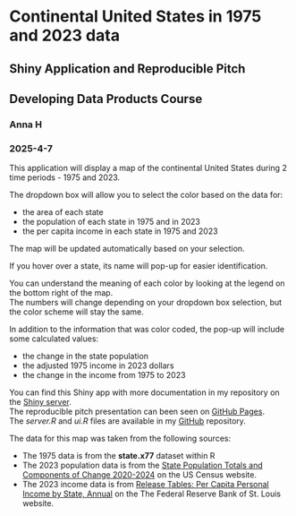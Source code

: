 # Continental United States in 1975 and 2023 data
## Shiny Application and Reproducible Pitch
## Developing Data Products Course

### Anna H
### 2025-4-7
  
This application will display a map of the continental United States during 2 time periods - 1975 and 2023.  
  
The dropdown box will allow you to select the color based on the data for:  
- the area of each state  
- the population of each state in 1975 and in 2023  
- the per capita income in each state in 1975 and 2023  
  
The map will be updated automatically based on your selection.

If you hover over a state, its name will pop-up for easier identification.  

You can understand the meaning of each color by looking at the legend on the bottom right of the map.  
The numbers will change depending on your dropdown box selection, but the color scheme will stay the same.  

In addition to the information that was color coded, the pop-up will include some calculated values:  
- the change in the state population  
- the adjusted 1975 income in 2023 dollars  
- the change in the income from 1975 to 2023

You can find this Shiny app with more documentation in my repository on the <a href='https://a-n-n-a-l.shinyapps.io/shiny/'>Shiny server</a>.  
The reproducible pitch presentation can been seen on <a href='https://a-n-n-a-l.github.io/shiny/'>GitHub Pages</a>.  
The *server.R* and *ui.R* files are available in my <a href='https://github.com/a-n-n-a-l/shiny'>GitHub</a> repository.  
  
The data for this map was taken from the following sources: 
    <ul>
        <li>The 1975 data is from the <b>state.x77</b> dataset within R</li>
        <li>The 2023 population data is from the 
    <a href='https://www.census.gov/data/tables/time-series/demo/popest/2020s-state-total.html'>
            State Population Totals and Components of Change 2020-2024</a> on the US Census website.</li>
        <li>The 2023 income data is from <a href='https://fred.stlouisfed.org/release/tables?rid=110&eid=257197&od=2023-01-01#'>
            Release Tables: Per Capita Personal Income by State, Annual</a> on the The Federal Reserve Bank of St. Louis website.</li>
     </ul>
